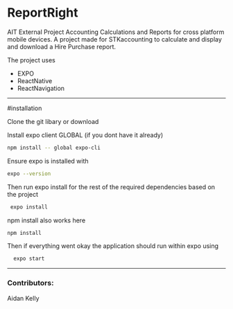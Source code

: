 # ReportRight
AIT External Project Accounting Calculations and Reports for cross platform mobile devices.
A project made for STKaccounting to calculate and display and download a Hire Purchase report.

The project uses 
 - EXPO 
 - ReactNative
 - ReactNavigation

---
#installation

Clone the git libary or download


Install expo client GLOBAL (if you dont have it already)
```bash
npm install -- global expo-cli
```


Ensure expo is installed with 
```bash
expo --version
```

Then run expo install for the rest of the required dependencies based on the project
```bash
 expo install
```
npm install also works here
```bash
npm install
```


Then if everything went okay the application should run within expo using
```bash
  expo start
```

---

### Contributors:

Aidan Kelly

